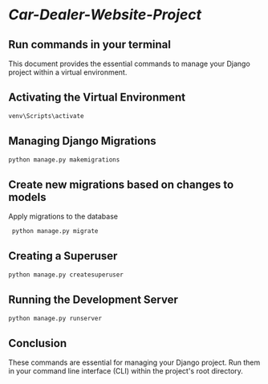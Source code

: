 ﻿# _**Car-Dealer-Website-Project**_

## Run commands in your terminal
This document provides the essential commands to manage your Django project within a virtual environment.

## Activating the Virtual Environment
```cmd
venv\Scripts\activate
```
## Managing Django Migrations
```cmd
python manage.py makemigrations 
```
## Create new migrations based on changes to models 
Apply migrations to the database
```cmd
 python manage.py migrate
```
## Creating a Superuser
```cmd
python manage.py createsuperuser
```
## Running the Development Server
```cmd
python manage.py runserver
```
## Conclusion

These commands are essential for managing your Django project. Run them in your command line interface (CLI) within the project's root directory.

